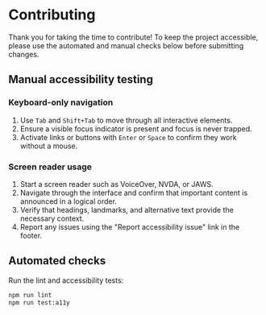 # Contributing

Thank you for taking the time to contribute! To keep the project accessible, please use the automated and manual checks below before submitting changes.

## Manual accessibility testing

### Keyboard-only navigation
1. Use `Tab` and `Shift+Tab` to move through all interactive elements.
2. Ensure a visible focus indicator is present and focus is never trapped.
3. Activate links or buttons with `Enter` or `Space` to confirm they work without a mouse.

### Screen reader usage
1. Start a screen reader such as VoiceOver, NVDA, or JAWS.
2. Navigate through the interface and confirm that important content is announced in a logical order.
3. Verify that headings, landmarks, and alternative text provide the necessary context.
4. Report any issues using the "Report accessibility issue" link in the footer.

## Automated checks

Run the lint and accessibility tests:

```sh
npm run lint
npm run test:a11y
```
